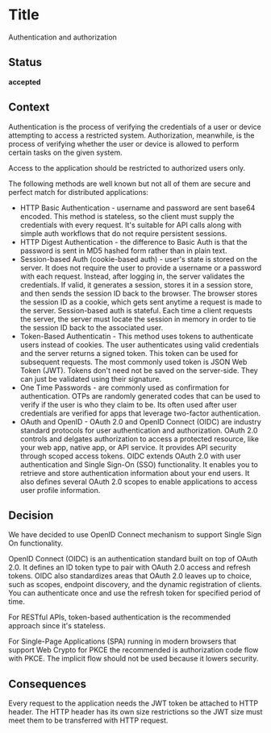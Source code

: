 # Title

Authentication and authorization

## Status

**accepted**

## Context

Authentication is the process of verifying the credentials of a user or device attempting to access a restricted system. Authorization, meanwhile, is the process of verifying whether the user or device is allowed to perform certain tasks on the given system.  

Access to the application should be restricted to authorized users only.  

The following methods are well known but not all of them are secure and perfect match for distributed applications:  
* HTTP Basic Authentication - username and password are sent base64 encoded. This method is stateless, so the client must supply the credentials with every request. It's suitable for API calls along with simple auth workflows that do not require persistent sessions.  
* HTTP Digest Authentication - the difference to Basic Auth is that the password is sent in MD5 hashed form rather than in plain text.  
* Session-based Auth (cookie-based auth) - user's state is stored on the server. It does not require the user to provide a username or a password with each request. Instead, after logging in, the server validates the credentials. If valid, it generates a session, stores it in a session store, and then sends the session ID back to the browser. The browser stores the session ID as a cookie, which gets sent anytime a request is made to the server. Session-based auth is stateful. Each time a client requests the server, the server must locate the session in memory in order to tie the session ID back to the associated user.  
* Token-Based Authenticatin - This method uses tokens to authenticate users instead of cookies. The user authenticates using valid credentials and the server returns a signed token. This token can be used for subsequent requests. The most commonly used token is JSON Web Token (JWT). Tokens don't need not be saved on the server-side. They can just be validated using their signature.  
* One Time Passwords - are commonly used as confirmation for authentication. OTPs are randomly generated codes that can be used to verify if the user is who they claim to be. Its often used after user credentials are verified for apps that leverage two-factor authentication.
* OAuth and OpenID - OAuth 2.0 and OpenID Connect (OIDC) are industry standard protocols for user authentication and authorization. OAuth 2.0 controls and delgates authorization to access a protected resource, like your web app, native app, or API service. It provides API security through scoped access tokens. OIDC extends OAuth 2.0 with user authentication and Single Sign-On (SSO) functionality. It enables you to retrieve and store authentication information about your end users. It also defines several OAuth 2.0 scopes to enable applications to access user profile information. 


## Decision

We have decided to use OpenID Connect mechanism to support Single Sign On functionality.  

OpenID Connect (OIDC) is an authentication standard built on top of OAuth 2.0. It defines an ID token type to pair with OAuth 2.0 access and refresh tokens. OIDC also standardizes areas that OAuth 2.0 leaves up to choice, such as scopes, endpoint discovery, and the dynamic registration of clients. You can authenticate once and use the refresh token for specified period of time.  

For RESTful APIs, token-based authentication is the recommended approach since it's stateless.  

For Single-Page Applications (SPA) running in modern browsers that support Web Crypto for PKCE the recommended is authorization code flow with PKCE. The implicit flow should not be used because it lowers security.  

## Consequences

Every request to the application needs the JWT token be attached to HTTP header. The HTTP header has its own size restrictions so the JWT size must meet them to be transferred with HTTP request.  